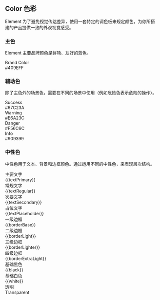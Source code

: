 <script>
  import bus from '../../bus';
  import { tintColor } from '../../color.js';
  const varMap = {
    'primary': '$--color-primary',
    'success': '$--color-success',
    'warning': '$--color-warning',
    'danger': '$--color-danger',
    'info': '$--color-info',
    'white': '$--color-white',
    'black': '$--color-black',
    'textPrimary': '$--color-text-primary',
    'textRegular': '$--color-text-regular',
    'textSecondary': '$--color-text-secondary',
    'textPlaceholder': '$--color-text-placeholder',
    'borderBase': '$--border-color-base',
    'borderLight': '$--border-color-light',
    'borderLighter': '$--border-color-lighter',
    'borderExtraLight': '$--border-color-extra-light'
  };
  const original = {
    primary: '#409EFF',
    success: '#67C23A',
    warning: '#E6A23C',
    danger: '#F56C6C',
    info: '#909399',
    white: '#FFFFFF',
    black: '#000000',
    textPrimary: '#303133',
    textRegular: '#606266',
    textSecondary: '#909399',
    textPlaceholder: '#C0C4CC',
    borderBase: '#DCDFE6',
    borderLight: '#E4E7ED',
    borderLighter: '#EBEEF5',
    borderExtraLight: '#F2F6FC'
  }
  export default {
    mounted() {
      this.setGlobal();
    },
    methods: {
      tintColor(color, tint) {
        return tintColor(color, tint);
      },
      setGlobal() {
        if (window.userThemeConfig) {
          this.global = window.userThemeConfig.global;
        }
      }
    },
    data() {
      return {
        global: {},
        primary: '',
        success: '',
        warning: '',
        danger: '',
        info: '',
        white: '',
        black: '',
        textPrimary: '',
        textRegular: '',
        textSecondary: '',
        textPlaceholder: '',
        borderBase: '',
        borderLight: '',
        borderLighter: '',
        borderExtraLight: ''
      }
    },
    watch: {
      global: {
        immediate: true,
        handler(value) {
          Object.keys(original).forEach((o) => {
            if (value[varMap[o]]) {
              this[o] = value[varMap[o]]
            } else {
              this[o] = original[o]
            }
          });
        }
      }
    },
  }
</script>

## Color 色彩

Element 为了避免视觉传达差异，使用一套特定的调色板来规定颜色，为你所搭建的产品提供一致的外观视觉感受。

### 主色

Element 主要品牌颜色是鲜艳、友好的蓝色。

<el-row :gutter="12">
  <el-col :span="10" :xs="{span: 12}">
    <div class="demo-color-box" :style="{ background: primary }">Brand Color
      <div class="value">#409EFF</div>
      <div class="bg-color-sub" :style="{ background: tintColor(primary, 0.9) }">
        <div
          class="bg-blue-sub-item"
          v-for="(item, key) in Array(8)"
          :key="key"
          :style="{ background: tintColor(primary, (key + 1) / 10) }"
        ></div>
      </div>
    </div>
  </el-col>
</el-row>

### 辅助色

除了主色外的场景色，需要在不同的场景中使用（例如危险色表示危险的操作）。

<el-row :gutter="12">
  <el-col :span="6" :xs="{span: 12}">
    <div class="demo-color-box"
    :style="{ background: success }"
    >Success<div class="value">#67C23A</div>
      <div 
        class="bg-color-sub"
      >
        <div 
          class="bg-success-sub-item" 
          v-for="(item, key) in Array(2)"
          :key="key"
          :style="{ background: tintColor(success, (key + 8) / 10) }"
            >
        </div>
      </div>
    </div>
  </el-col>
  <el-col :span="6" :xs="{span: 12}">
    <div class="demo-color-box"
    :style="{ background: warning }"
    >Warning<div class="value">#E6A23C</div>
      <div 
          class="bg-color-sub"
        >
        <div 
          class="bg-success-sub-item" 
          v-for="(item, key) in Array(2)"
          :key="key"
          :style="{ background: tintColor(warning, (key + 8) / 10) }"
            >
        </div>
      </div>
    </div>
  </el-col>
  <el-col :span="6" :xs="{span: 12}">
    <div class="demo-color-box"
    :style="{ background: danger }"
    >Danger<div class="value">#F56C6C</div>
      <div 
          class="bg-color-sub"
        >
        <div 
          class="bg-success-sub-item" 
          v-for="(item, key) in Array(2)"
          :key="key"
          :style="{ background: tintColor(danger, (key + 8) / 10) }"
            >
        </div>
      </div>
    </div>
  </el-col>
  <el-col :span="6" :xs="{span: 12}">
    <div class="demo-color-box"
    :style="{ background: info }"
    >Info<div class="value">#909399</div>
      <div 
          class="bg-color-sub"
        >
        <div 
          class="bg-success-sub-item" 
          v-for="(item, key) in Array(2)"
          :key="key"
          :style="{ background: tintColor(info, (key + 8) / 10) }"
            >
        </div>
      </div>
    </div>
  </el-col>
</el-row>

### 中性色

中性色用于文本、背景和边框颜色。通过运用不同的中性色，来表现层次结构。

<el-row :gutter="12">
  <el-col :span="6" :xs="{span: 12}">
    <div class="demo-color-box-group">
      <div class="demo-color-box demo-color-box-other"
      :style="{ background: textPrimary }"
      >主要文字<div class="value">{{textPrimary}}</div></div>
      <div class="demo-color-box demo-color-box-other"
      :style="{ background: textRegular }"
      >
      常规文字<div class="value">{{textRegular}}</div></div>
      <div class="demo-color-box demo-color-box-other"
      :style="{ background: textSecondary }"
      >次要文字<div class="value">{{textSecondary}}</div></div>
      <div class="demo-color-box demo-color-box-other"
      :style="{ background: textPlaceholder }"
      >占位文字<div class="value">{{textPlaceholder}}</div></div>
    </div>
  </el-col>
  <el-col :span="6" :xs="{span: 12}">
    <div class="demo-color-box-group">
      <div class="demo-color-box demo-color-box-other demo-color-box-lite"
      :style="{ background: borderBase }"
      >一级边框<div class="value">{{borderBase}}</div></div>
      <div class="demo-color-box demo-color-box-other demo-color-box-lite"
      :style="{ background: borderLight }"
      >二级边框<div class="value">{{borderLight}}</div></div>
      <div class="demo-color-box demo-color-box-other demo-color-box-lite"
      :style="{ background: borderLighter }"
      >三级边框<div class="value">{{borderLighter}}</div></div>
      <div class="demo-color-box demo-color-box-other demo-color-box-lite"
      :style="{ background: borderExtraLight }"
      >四级边框<div class="value">{{borderExtraLight}}</div></div>
    </div>
  </el-col>
  <el-col :span="6" :xs="{span: 12}">
    <div class="demo-color-box-group">
      <div 
      class="demo-color-box demo-color-box-other"
      :style="{ background: black }"
      >基础黑色<div class="value">{{black}}</div></div>
      <div
      class="demo-color-box demo-color-box-other"
      :style="{ background: white, color: '#303133', border: '1px solid #eee' }"
      >基础白色<div class="value">{{white}}</div></div>
      <div class="demo-color-box demo-color-box-other bg-transparent">透明<div class="value">Transparent</div>
      </div>
    </div>
  </el-col>
</el-row>
